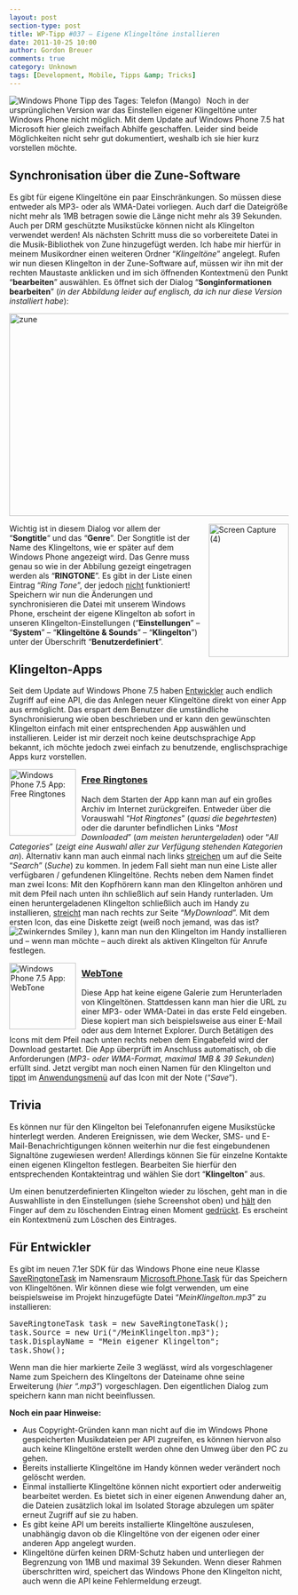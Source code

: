 ```yaml
---
layout: post
section-type: post
title: WP-Tipp #037 – Eigene Klingeltöne installieren
date: 2011-10-25 10:00
author: Gordon Breuer
comments: true
category: Unknown
tags: [Development, Mobile, Tipps &amp; Tricks]
---
```

<p><img style="margin: 0px 10px 0px 0px; display: inline; float: left" title="" alt="Windows Phone Tipp des Tages: Telefon (Mango)" align="left" src="http://anheledirwp.blob.core.windows.net/wordpress/2011/10/telefonmg.png" /></p>  <p>Noch in der ursprünglichen Version war das Einstellen eigener Klingeltöne unter Windows Phone nicht möglich. Mit dem Update auf Windows Phone 7.5 hat Microsoft hier gleich zweifach Abhilfe geschaffen. Leider sind beide Möglichkeiten nicht sehr gut dokumentiert, weshalb ich sie hier kurz vorstellen möchte.</p>  <h2>Synchronisation über die Zune-Software</h2>  <p>Es gibt für eigene Klingeltöne ein paar Einschränkungen. So müssen diese entweder als MP3- oder als WMA-Datei vorliegen. Auch darf die Dateigröße nicht mehr als 1MB betragen sowie die Länge nicht mehr als 39 Sekunden. Auch per DRM geschützte Musikstücke können nicht als Klingelton verwendet werden! Als nächsten Schritt muss die so vorbereitete Datei in die Musik-Bibliothek von Zune hinzugefügt werden. Ich habe mir hierfür in meinem Musikordner einen weiteren Ordner “<em>Klingeltöne</em>” angelegt. Rufen wir nun diesen Klingelton in der Zune-Software auf, müssen wir ihn mit der rechten Maustaste anklicken und im sich öffnenden Kontextmenü den Punkt “<strong>bearbeiten</strong>” auswählen. Es öffnet sich der Dialog “<strong>Songinformationen bearbeiten</strong>” (<em>in der Abbildung leider auf englisch, da ich nur diese Version installiert habe</em>):</p>  <p><img style="background-image: none; border-right-width: 0px; padding-left: 0px; padding-right: 0px; display: block; float: none; border-top-width: 0px; border-bottom-width: 0px; margin-left: auto; border-left-width: 0px; margin-right: auto; padding-top: 0px" title="zune" border="0" alt="zune" src="http://anheledirwp.blob.core.windows.net/wordpress/2011/10/zune.png" width="530" height="365" /></p>  <p><a href="http://static.gordon-breuer.de/img/WP-Tipp-037--Eigene-Klingeltne-installie_84E6/Screen-Capture-4.jpg"><img style="background-image: none; border-right-width: 0px; margin: 0px 0px 0px 10px; padding-left: 0px; padding-right: 0px; display: inline; float: right; border-top-width: 0px; border-bottom-width: 0px; border-left-width: 0px; padding-top: 0px" title="Screen Capture (4)" border="0" alt="Screen Capture (4)" align="right" src="http://anheledirwp.blob.core.windows.net/wordpress/2011/10/Screen-Capture-4_thumb.jpg" width="144" height="240" /></a>Wichtig ist in diesem Dialog vor allem der “<strong>Songtitle</strong>“ und das “<strong>Genre</strong>”. Der Songtitle ist der Name des Klingeltons, wie er später auf dem Windows Phone angezeigt wird. Das Genre muss genau so wie in der Abbilung gezeigt eingetragen werden als “<strong>RINGTONE</strong>”. Es gibt in der Liste einen Eintrag “<em>Ring Tone</em>”, der jedoch <u>nicht</u> funktioniert! Speichern wir nun die Änderungen und synchronisieren die Datei mit unserem Windows Phone, erscheint der eigene Klingelton ab sofort in unseren Klingelton-Einstellungen (“<strong>Einstellungen</strong>” – “<strong>System</strong>” – “<strong>Klingeltöne &amp; Sounds</strong>” – “<strong>Klingelton</strong>”) unter der Überschrift “<strong>Benutzerdefiniert</strong>”.</p>  <h2 class="clear">Klingelton-Apps</h2>  <p>Seit dem Update auf Windows Phone 7.5 haben <a href="http://dotnet-forum.de/forums/default.aspx?GroupID=32">Entwickler</a> auch endlich Zugriff auf eine API, die das Anlegen neuer Klingeltöne direkt von einer App aus ermöglicht. Das erspart dem Benutzer die umständliche Synchronisierung wie oben beschrieben und er kann den gewünschten Klingelton einfach mit einer entsprechenden App auswählen und installieren. Leider ist mir derzeit noch keine deutschsprachige App bekannt, ich möchte jedoch zwei einfach zu benutzende, englischsprachige Apps kurz vorstellen.</p>  <p><a href="http://www.windowsphone.com/de-DE/apps/46a064d2-1375-4052-94f6-80da09f76c86"><img style="margin: 0px 10px 0px 0px; display: inline; float: left" title="" alt="Windows Phone 7.5 App: Free Ringtones" align="left" src="http://catalog.zune.net/v3.2/de-DE/apps/46a064d2-1375-4052-94f6-80da09f76c86/primaryImage?width=240&amp;height=240&amp;resize=true" width="120" height="120" /></a></p>  <h3><a href="http://www.windowsphone.com/de-DE/apps/46a064d2-1375-4052-94f6-80da09f76c86">Free Ringtones</a></h3>  <p>Nach dem Starten der App kann man auf ein großes Archiv im Internet zurückgreifen. Entweder über die Vorauswahl “<em>Hot Ringtones</em>” (<em>quasi die begehrtesten</em>) oder die darunter befindlichen Links “<em>Most Downloaded</em>” (<em>am meisten heruntergeladen</em>) oder “<em>All Categories</em>” (<em>zeigt eine Auswahl aller zur Verfügung stehenden Kategorien an</em>). Alternativ kann man auch einmal nach links <a href="/post/2011/09/12/WP7-Tipp-007-%E2%80%93-Standard-Gesten.aspx">streichen</a> um auf die Seite “<em>Search</em>” (<em>Suche</em>) zu kommen. In jedem Fall sieht man nun eine Liste aller verfügbaren / gefundenen Klingeltöne. Rechts neben dem Namen findet man zwei Icons: Mit den Kopfhörern kann man den Klingelton anhören und mit dem Pfeil nach unten ihn schließlich auf sein Handy runterladen. Um einen heruntergeladenen Klingelton schließlich auch im Handy zu installieren, <a href="/post/2011/09/12/WP7-Tipp-007-%E2%80%93-Standard-Gesten.aspx">streicht</a> man nach rechts zur Seite “<em>MyDownload</em>”. Mit dem ersten Icon, das eine Diskette zeigt (weiß noch jemand, was das ist? <img style="border-bottom-style: none; border-left-style: none; border-top-style: none; border-right-style: none" class="wlEmoticon wlEmoticon-winkingsmile" alt="Zwinkerndes Smiley" src="http://anheledirwp.blob.core.windows.net/wordpress/2011/10/wlEmoticon-winkingsmile8.png" /> ), kann man nun den Klingelton im Handy installieren und – wenn man möchte – auch direkt als aktiven Klingelton für Anrufe festlegen.</p>  <p><a href="http://www.windowsphone.com/de-DE/apps/3e1d2705-20aa-437e-b5b9-88f96502879e"><img style="margin: 0px 10px 0px 0px; display: inline; float: left" title="" alt="Windows Phone 7.5 App: WebTone" align="left" src="http://catalog.zune.net/v3.2/de-DE/apps/3e1d2705-20aa-437e-b5b9-88f96502879e/primaryImage?width=240&amp;height=240&amp;resize=true" width="120" height="120" /></a></p>  <h3><a href="http://www.windowsphone.com/de-DE/apps/3e1d2705-20aa-437e-b5b9-88f96502879e">WebTone</a></h3>  <p>Diese App hat keine eigene Galerie zum Herunterladen von Klingeltönen. Stattdessen kann man hier die URL zu einer MP3- oder WMA-Datei in das erste Feld eingeben. Diese kopiert man sich beispielsweise aus einer E-Mail oder aus dem Internet Explorer. Durch Betätigen des Icons mit dem Pfeil nach unten rechts neben dem Eingabefeld wird der Download gestartet. Die App überprüft im Anschluss automatisch, ob die Anforderungen (<em>MP3- oder WMA-Format, maximal 1MB &amp; 39 Sekunden</em>) erfüllt sind. Jetzt vergibt man noch einen Namen für den Klingelton und <a href="/post/2011/09/12/WP7-Tipp-007-%E2%80%93-Standard-Gesten.aspx">tippt</a> im <a href="/post/2011/09/05/WP7-Tipp-002-%E2%80%93-Das-Anwendungs-und-Kontextmenu.aspx">Anwendungsmenü</a> auf das Icon mit der Note (“<em>Save</em>”). </p>  <h2>Trivia</h2>  <p>Es können nur für den Klingelton bei Telefonanrufen eigene Musikstücke hinterlegt werden. Anderen Ereignissen, wie dem Wecker, SMS- und E-Mail-Benachrichtigungen können weiterhin nur die fest eingebundenen Signaltöne zugewiesen werden! Allerdings können Sie für einzelne Kontakte einen eigenen Klingelton festlegen. Bearbeiten Sie hierfür den entsprechenden Kontakteintrag und wählen Sie dort “<strong>Klingelton</strong>” aus.</p>  <p>Um einen benutzerdefinierten Klingelton wieder zu löschen, geht man in die Auswahlliste in den Einstellungen (siehe Screenshot oben) und <a href="/post/2011/09/12/WP7-Tipp-007-%E2%80%93-Standard-Gesten.aspx">hält</a> den Finger auf dem zu löschenden Eintrag einen Moment <a href="/post/2011/09/12/WP7-Tipp-007-%E2%80%93-Standard-Gesten.aspx">gedrückt</a>. Es erscheint ein Kontextmenü zum Löschen des Eintrages.</p>  <h2>Für Entwickler</h2>  <p>Es gibt im neuen 7.1er SDK für das Windows Phone eine neue Klasse <a href="http://msdn.microsoft.com/de-de/library/microsoft.phone.tasks.saveringtonetask%28v=vs.92%29.aspx">SaveRingtoneTask</a> im Namensraum <a href="http://msdn.microsoft.com/de-de/library/microsoft.phone.tasks(v=vs.92).aspx">Microsoft.Phone.Task</a> für das Speichern von Klingeltönen. Wir können diese wie folgt verwenden, um eine beispielsweise im Projekt hinzugefügte Datei “<em>MeinKlingelton.mp3</em>” zu installieren:</p>  <pre class="brush: csharp; highlight: [3];">SaveRingtoneTask task = new SaveRingtoneTask();
task.Source = new Uri(&quot;/MeinKlingelton.mp3&quot;);
task.DisplayName = &quot;Mein eigener Klingelton&quot;;
task.Show();</pre>

<p>Wenn man die hier markierte Zeile 3 weglässt, wird als vorgeschlagener Name zum Speichern des Klingeltons der Dateiname ohne seine Erweiterung (<em>hier “.mp3”</em>) vorgeschlagen. Den eigentlichen Dialog zum speichern kann man nicht beeinflussen.</p>

<p><strong>Noch ein paar Hinweise:</strong></p>

<ul>
  <li>Aus Copyright-Gründen kann man nicht auf die im Windows Phone gespeicherten Musikdateien per API zugreifen, es können hiervon also auch keine Klingeltöne erstellt werden ohne den Umweg über den PC zu gehen.</li>

  <li>Bereits installierte Klingeltöne im Handy können weder verändert noch gelöscht werden.</li>

  <li>Einmal installierte Klingeltöne können nicht exportiert oder anderweitig bearbeitet werden. Es bietet sich in einer eigenen Anwendung daher an, die Dateien zusätzlich lokal im Isolated Storage abzulegen um später erneut Zugriff auf sie zu haben.</li>

  <li>Es gibt keine API um bereits installierte Klingeltöne auszulesen, unabhängig davon ob die Klingeltöne von der eigenen oder einer anderen App angelegt wurden.</li>

  <li>Klingeltöne dürfen keinen DRM-Schutz haben und unterliegen der Begrenzung von 1MB und maximal 39 Sekunden. Wenn dieser Rahmen überschritten wird, speichert das Windows Phone den Klingelton nicht, auch wenn die API keine Fehlermeldung erzeugt.</li>
</ul>
